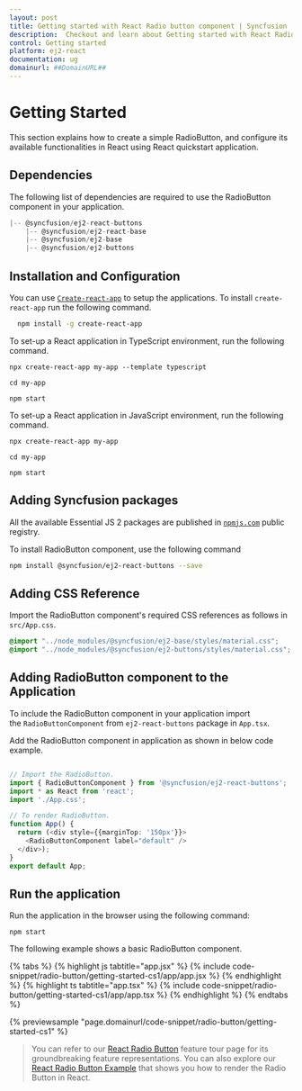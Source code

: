 ```yaml
---
layout: post
title: Getting started with React Radio button component | Syncfusion
description:  Checkout and learn about Getting started with React Radio button component of Syncfusion Essential JS 2 and more details.
control: Getting started 
platform: ej2-react
documentation: ug
domainurl: ##DomainURL##
---
```


# Getting Started

This section explains how to create a simple RadioButton, and configure its available functionalities in React using React quickstart application.

## Dependencies

The following list of dependencies are required to use the RadioButton component in your application.

```javascript
|-- @syncfusion/ej2-react-buttons
    |-- @syncfusion/ej2-react-base
    |-- @syncfusion/ej2-base
    |-- @syncfusion/ej2-buttons
```

## Installation and Configuration

You can use [`Create-react-app`](https://github.com/facebookincubator/create-react-app) to setup the applications. To install `create-react-app` run the following command.

```bash
  npm install -g create-react-app
```

To set-up a React application in TypeScript environment, run the following command.

<div class='tsx'>

```
npx create-react-app my-app --template typescript

cd my-app

npm start

```

</div>

To set-up a React application in JavaScript environment, run the following command.

<div class='tsx'>

```
npx create-react-app my-app

cd my-app

npm start

```

## Adding Syncfusion packages

All the available Essential JS 2 packages are published in [`npmjs.com`](https://www.npmjs.com/~syncfusionorg) public registry.

To install RadioButton component, use the following command

```bash
npm install @syncfusion/ej2-react-buttons --save
```

## Adding CSS Reference

Import the RadioButton component's required CSS references as follows in `src/App.css`.

```css
@import "../node_modules/@syncfusion/ej2-base/styles/material.css";
@import "../node_modules/@syncfusion/ej2-buttons/styles/material.css";
```

## Adding RadioButton component to the Application

To include the RadioButton component in your application import the `RadioButtonComponent` from `ej2-react-buttons` package in `App.tsx`.

Add the RadioButton component in application as shown in below code example.

```ts

// Import the RadioButton.
import { RadioButtonComponent } from '@syncfusion/ej2-react-buttons';
import * as React from 'react';
import './App.css';

// To render RadioButton.
function App() {
  return (<div style={{marginTop: '150px'}}>
    <RadioButtonComponent label="default" />
  </div>);
}
export default App;
```

## Run the application

Run the application in the browser using the following command:

```
npm start
```

The following example shows a basic RadioButton component.

{% tabs %}
{% highlight js tabtitle="app.jsx" %}
{% include code-snippet/radio-button/getting-started-cs1/app/app.jsx %}
{% endhighlight %}
{% highlight ts tabtitle="app.tsx" %}
{% include code-snippet/radio-button/getting-started-cs1/app/app.tsx %}
{% endhighlight %}
{% endtabs %}

 {% previewsample "page.domainurl/code-snippet/radio-button/getting-started-cs1" %}

> You can refer to our [React Radio Button](https://www.syncfusion.com/react-components/react-radio-button) feature tour page for its groundbreaking feature representations. You can also explore our [React Radio Button Example](https://ej2.syncfusion.com/react/demos/#/bootstrap5/button/radio-button) that shows you how to render the Radio Button in React.